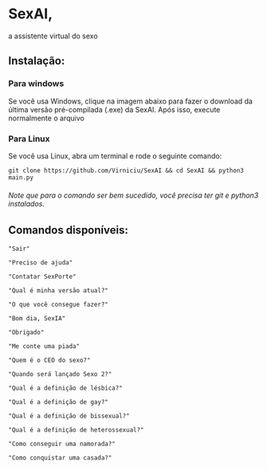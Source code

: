 # SexAI,
a assistente virtual do sexo

## Instalação:

### Para windows

Se você usa Windows, clique na imagem abaixo para fazer o download da última versão pré-compilada (.exe) da SexAI. Após isso, execute normalmente o arquivo 

<a href=https://raw.githubusercontent.com/Virniciu/SexAI/main/imagens/download.png></a>

### Para Linux

Se você usa Linux, abra um terminal e rode o seguinte comando:
```
git clone https://github.com/Virniciu/SexAI && cd SexAI && python3 main.py
```
###### *Note que para o comando ser bem sucedido, você precisa ter git e python3 instalados.*

## Comandos disponíveis:

```
"Sair"

"Preciso de ajuda"

"Contatar SexPorte"

"Qual é minha versão atual?"

"O que você consegue fazer?"

"Bom dia, SexIA"

"Obrigado"

"Me conte uma piada"

"Quem é o CEO do sexo?"

"Quando será lançado Sexo 2?"

"Qual é a definição de lésbica?"

"Qual é a definição de gay?"

"Qual é a definição de bissexual?"

"Qual é a definição de heterossexual?"

"Como conseguir uma namorada?"

"Como conquistar uma casada?"
```
